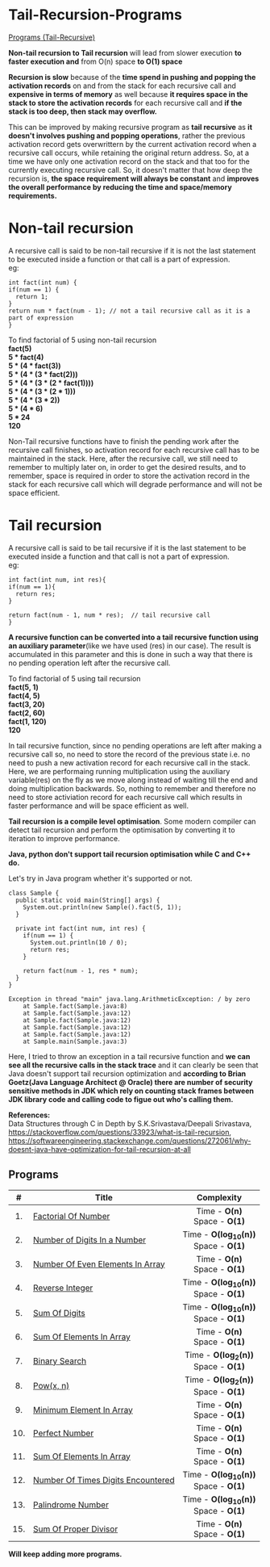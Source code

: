 # Tail-Recursion-Programs

[Programs (Tail-Recursive)](https://github.com/Akshaya-Amar/Tail-Recursion-Programs#programs)

**Non-tail recursion to Tail recursion** will lead from slower execution **to faster execution and** from O(n) space **to O(1) space**

**Recursion is slow** because of the **time spend in pushing and popping the activation records** on and from the stack for each recursive call and **expensive in terms of memory** as well because **it requires space in the stack to store the activation records** for each recursive call and **if the stack is too deep, then stack may overflow.**

This can be improved by making recursive program as **tail recursive** as **it doesn't involves pushing and popping operations**, rather the previous activation record gets overwrittern by the current activation record when a recursive call occurs, while retaining the original return address. So, at a time we have only one activation record on the stack and that too for the currently executing recursive call. So, it doesn't matter that how deep the recursion is, **the space requirement will always be constant** and **improves the overall performance by reducing the time and space/memory requirements.**

<h1>Non-tail recursion</h1>
A recursive call is said to be non-tail recursive if it is not the last statement to be executed inside a function or that call is a part of expression.

<br>
eg:

```
int fact(int num) {
if(num == 1) {
  return 1;
}
return num * fact(num - 1); // not a tail recursive call as it is a part of expression
}
```

To find factorial of 5 using non-tail recursion<br>
**fact(5)**<br>
**5 * fact(4)**<br>
**5 * (4 * fact(3))**<br>
**5 * (4 * (3 * fact(2)))**<br>
**5 * (4 * (3 * (2 * fact(1))))**<br>
**5 * (4 * (3 * (2 * 1)))**<br>
**5 * (4 * (3 * 2))**<br>
**5 * (4 * 6)**<br>
**5 * 24**<br>
**120**<br>

Non-Tail recursive functions have to finish the pending work after the recursive call finishes, so activation record for each recursive call has to be maintained in the stack. Here, after the recursive call, we still need to remember to multiply later on, in order to get the desired results, and to remember, space is required in order to store the activation record in the stack for each recursive call which will degrade performance and will not be space efficient.


<h1>Tail recursion</h1>
A recursive call is said to be tail recursive if it is the last statement to be executed inside a function and that call is not a part of expression.<br>
eg:

```
int fact(int num, int res){
if(num == 1){
  return res;
}

return fact(num - 1, num * res);  // tail recursive call
}
```

**A recursive function can be converted into a tail recursive function using an auxiliary parameter**(like we have used (res) in our case). The result is accumulated in this parameter and this is done in such a way that there is no pending operation left after the recursive call.

To find factorial of 5 using tail recursion<br>
**fact(5, 1)**<br>
**fact(4, 5)**<br>
**fact(3, 20)**<br>
**fact(2, 60)**<br>
**fact(1, 120)**<br>
**120**<br>

In tail recursive function, since no pending operations are left after making a recursive call so, no need to store the record of the previous state i.e. no need to push a new activation record for each recursive call in the stack. Here, we are performaing running multiplication using the auxiliary variable(res) on the fly as we move along instead of waiting till the end and doing multiplication backwards. So, nothing to remember and therefore no need to store activiation record for each recursive call which results in faster performance and will be space efficient as well.

**Tail recursion is a compile level optimisation**. Some modern compiler can detect tail recursion and perform the optimisation by converting it to iteration to improve performance.

**Java, python don't support tail recursion optimisation while C and C++ do.**

Let's try in Java program whether it's supported or not.

```
class Sample {
  public static void main(String[] args) {
    System.out.println(new Sample().fact(5, 1));
  }

  private int fact(int num, int res) {
    if(num == 1) {
      System.out.println(10 / 0);
      return res;
    }

    return fact(num - 1, res * num);
  }
}
```
```
Exception in thread "main" java.lang.ArithmeticException: / by zero
	at Sample.fact(Sample.java:8)
	at Sample.fact(Sample.java:12)
	at Sample.fact(Sample.java:12)
	at Sample.fact(Sample.java:12)
	at Sample.fact(Sample.java:12)
	at Sample.main(Sample.java:3)
```

Here, I tried to throw an exception in a tail recursive function and **we can see all the recursive calls in the stack trace** and it can clearly be seen that Java doesn't support tail recursion optimization and **according to Brian Goetz(Java Language Architect @ Oracle) there are number of security sensitive methods in JDK which rely on counting stack frames between JDK library code and calling code to figue out who's calling them.**

**References:**<br>
Data Structures through C in Depth by S.K.Srivastava/Deepali Srivastava, <br>
https://stackoverflow.com/questions/33923/what-is-tail-recursion, <br>
https://softwareengineering.stackexchange.com/questions/272061/why-doesnt-java-have-optimization-for-tail-recursion-at-all<br>


## Programs
| # | Title | Complexity |
|:---:| ----- | :--------: |
|1.|[Factorial Of Number](./FactorialOfNumber.c) | Time - **O(n)** <br>Space - **O(1)** |
|2.|[Number of Digits In a Number](./NumberOfDigitsInANumber.c) | Time - **O(log<sub>10</sub>(n))** <br>Space - **O(1)** |
|3.|[Number Of Even Elements In Array](./NumberOfEvenElementsInArray.c) | Time - **O(n)** <br>Space - **O(1)** |
|4.|[Reverse Integer](./ReverseInteger.c) | Time - **O(log<sub>10</sub>(n))** <br>Space - **O(1)** |
|5.|[Sum Of Digits](./SumOfDigits.c) | Time - **O(log<sub>10</sub>(n))** <br>Space - **O(1)** |
|6.|[Sum Of Elements In Array](./SumOfElementsInArray.c) | Time - **O(n)** <br>Space - **O(1)** |
|7.|[Binary Search](./BinarySearch.c) | Time - **O(log<sub>2</sub>(n))** <br>Space - **O(1)** |
|8.|[Pow(x, n)](./FindPower.c) | Time - **O(log<sub>2</sub>(n))** <br>Space - **O(1)** |
|9.|[Minimum Element In Array](./MinElementInArray.c) | Time - **O(n)** <br>Space - **O(1)** |
|10.|[Perfect Number](./PerfectNumber.c) | Time - **O(n)** <br>Space - **O(1)** |
|11.|[Sum Of Elements In Array](./SumOfElementsInArray.c) | Time - **O(n)** <br>Space - **O(1)** |
|12.|[Number Of Times Digits Encountered](./NumberOfTimesDigitsEncountered.c) | Time - **O(log<sub>10</sub>(n))** <br>Space - **O(1)** |
|13.|[Palindrome Number](./PalindromeNumber.c) | Time - **O(log<sub>10</sub>(n))** <br>Space - **O(1)** |
|15.|[Sum Of Proper Divisor](./SumOfProperDivisor.c) | Time - **O(n)** <br>Space - **O(1)** |

**Will keep adding more programs.**
